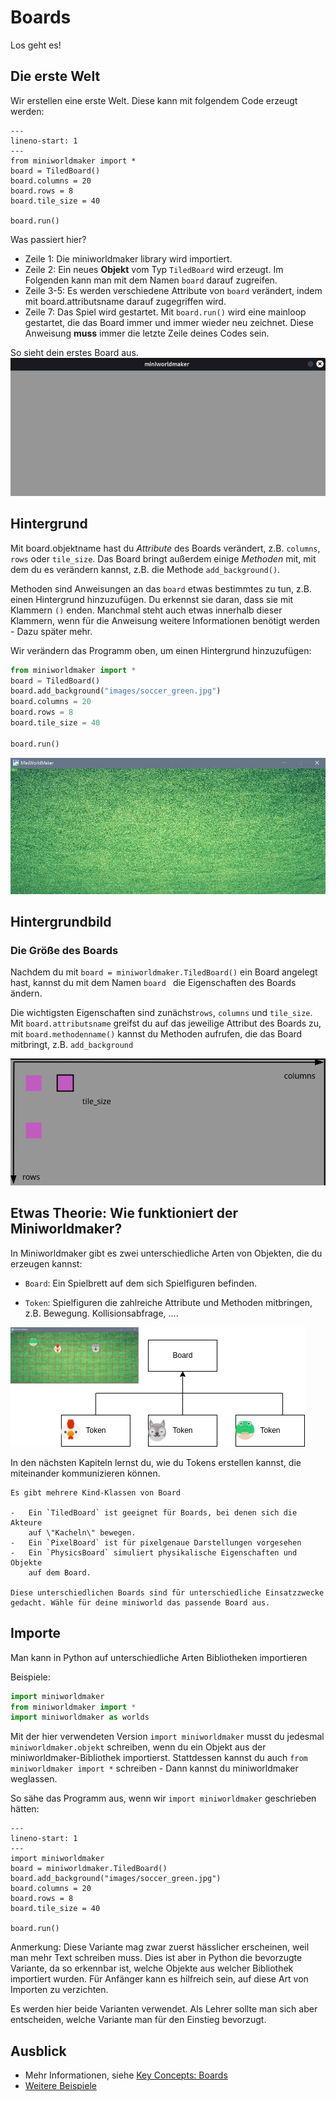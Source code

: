 # Boards

Los geht es!

## Die erste Welt

Wir erstellen eine erste Welt. Diese kann mit folgendem Code erzeugt
werden:

```{code-block} python
---
lineno-start: 1
---
from miniworldmaker import *
board = TiledBoard()
board.columns = 20
board.rows = 8
board.tile_size = 40

board.run()
```

Was passiert hier?

-   Zeile 1: Die miniworldmaker library wird importiert.
-   Zeile 2: Ein neues **Objekt** vom Typ `TiledBoard` wird erzeugt. Im Folgenden kann man mit dem Namen `board` darauf zugreifen.
-   Zeile 3-5: Es werden verschiedene Attribute von `board` verändert, indem mit board.attributsname darauf zugegriffen wird.
-   Zeile 7: Das Spiel wird gestartet. Mit `board.run()` wird eine
    mainloop gestartet, die das Board immer und immer wieder neu
    zeichnet. Diese Anweisung **muss** immer die letzte Zeile deines
    Codes sein.

So sieht dein erstes Board aus.
![First Miniworldmaker Example](../_images/first_board.png)

## Hintergrund

Mit board.objektname hast du *Attribute* des Boards verändert, 
z.B. `columns`, `rows` oder `tile_size`. 
Das Board bringt außerdem einige *Methoden* mit, mit dem du es verändern kannst, 
z.B. die Methode `add_background()`. 

Methoden sind Anweisungen an das `board` etwas bestimmtes zu tun, z.B. einen Hintergrund hinzuzufügen.
Du erkennst sie daran, dass sie mit Klammern `()` enden. Manchmal steht auch etwas innerhalb dieser Klammern, 
wenn für die Anweisung weitere Informationen benötigt werden - Dazu später mehr.

Wir verändern das Programm oben, um einen Hintergrund hinzuzufügen:

```python
from miniworldmaker import *
board = TiledBoard()
board.add_background("images/soccer_green.jpg")
board.columns = 20
board.rows = 8
board.tile_size = 40

board.run()
```


![First Miniworldmaker Example](../_images/first.jpg)

## Hintergrundbild



### Die Größe des Boards

Nachdem du mit ``board = miniworldmaker.TiledBoard()`` ein Board angelegt hast, 
kannst du mit dem Namen ``board `` die Eigenschaften des Boards ändern. 

Die wichtigsten Eigenschaften sind zunächst``rows``, ``columns`` und ``tile_size``.  Mit `board.attributsname` greifst du auf das jeweilige Attribut des Boards zu, mit `board.methodenname()` kannst du Methoden aufrufen, die das Board mitbringt, z.B. ``add_background``

![TiledBoard - rows and columns](../_images/tiled_board.png)

## Etwas Theorie: Wie funktioniert der Miniworldmaker?

In Miniworldmaker gibt es zwei unterschiedliche Arten von Objekten, die
du erzeugen kannst:

-   `Board`: Ein Spielbrett auf dem sich Spielfiguren befinden.

-   `Token`: Spielfiguren die zahlreiche Attribute und Methoden mitbringen, z.B. Bewegung. Kollisionsabfrage, \....

<img class="autowidth" src="../_images/board_and_tokens.png" alt="Board and Tokens"/>

In den nächsten Kapiteln lernst du, wie du Tokens erstellen kannst, die
miteinander kommunizieren können.

```{note}
Es gibt mehrere Kind-Klassen von Board

-   Ein `TiledBoard` ist geeignet für Boards, bei denen sich die Akteure
    auf \"Kacheln\" bewegen.
-   Ein `PixelBoard` ist für pixelgenaue Darstellungen vorgesehen
-   Ein `PhysicsBoard` simuliert physikalische Eigenschaften und Objekte
    auf dem Board.

Diese unterschiedlichen Boards sind für unterschiedliche Einsatzzwecke gedacht. Wähle für deine miniworld das passende Board aus.
```

## Importe

Man kann in Python auf unterschiedliche Arten Bibliotheken importieren

Beispiele:

```python
import miniworldmaker
from miniworldmaker import *
import miniworldmaker as worlds
```

Mit der hier verwendeten Version ``import miniworldmaker`` musst du jedesmal ``miniworldmaker.objekt`` schreiben, wenn du ein Objekt aus der miniworldmaker-Bibliothek importierst. Stattdessen kannst du auch ``from miniworldmaker import *`` schreiben - Dann kannst du miniworldmaker weglassen.

So sähe das Programm aus, wenn wir ``import miniworldmaker`` geschrieben hätten:

```{code-block} python
---
lineno-start: 1
---
import miniworldmaker
board = miniworldmaker.TiledBoard()
board.add_background("images/soccer_green.jpg")
board.columns = 20
board.rows = 8
board.tile_size = 40

board.run()
```

Anmerkung: Diese Variante mag zwar zuerst hässlicher erscheinen, weil man mehr Text schreiben muss. Dies ist aber in Python die bevorzugte Variante, da so erkennbar ist, welche Objekte aus welcher Bibliothek importiert wurden. Für Anfänger kann es hilfreich sein, auf diese Art von Importen zu verzichten.

Es werden hier beide Varianten verwendet. Als Lehrer sollte man sich aber entscheiden, welche Variante man für den Einstieg bevorzugt.


## Ausblick

-   Mehr Informationen, siehe [Key Concepts: Boards](/key_concepts/boards)
-   [Weitere
    Beispiele](https://codeberg.org/a_siebel/miniworldmaker_cookbook/src/branch/main/tests/1%20Costumes%20and%20Backgrounds)
